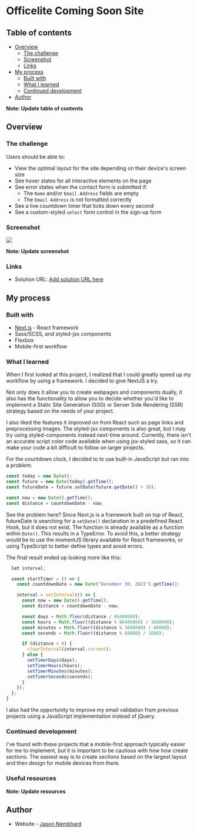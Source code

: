 # Officelite Coming Soon Site

## Table of contents

- [Overview](#overview)
  - [The challenge](#the-challenge)
  - [Screenshot](#screenshot)
  - [Links](#links)
- [My process](#my-process)
  - [Built with](#built-with)
  - [What I learned](#what-i-learned)
  - [Continued development](#continued-development)
- [Author](#author)

**Note: Update table of contents**

## Overview

### The challenge

Users should be able to:

- View the optimal layout for the site depending on their device's screen size
- See hover states for all interactive elements on the page
- See error states when the contact form is submitted if:
  - The `Name` and/or `Email Address` fields are empty
  - The `Email Address` is not formatted correctly
- See a live countdown timer that ticks down every second
- See a custom-styled `select` form control in the sign-up form

### Screenshot

![](./screenshot.jpg)

**Note: Update screenshot**

### Links

- Solution URL: [Add solution URL here](https://your-solution-url.com)

## My process

### Built with

- [Next.js](https://nextjs.org/) - React framework
- Sass/SCSS, and styled-jsx components
- Flexbox
- Mobile-first workflow

### What I learned

When I first looked at this project, I realized that I could greatly speed up my workflow by using a framework. I decided to give NextJS a try.

Not only does it allow you to create webpages and components dually, it also has the functionality to allow you to decide whether you'd like to implement a Static Site Generation (SSG) or Server Side Rendering (SSR) strategy based on the needs of your project.

I also liked the features it improved on from React such as page links and preprocessing Images. The styled-jsx components is also great, but I may try using styled-components instead next-time around. Currently, there isn't an accurate script color code available when using jsx-styled sass, so it can make your code a bit difficult to follow on larger projects.

For the countdown clock, I decided to to use built-in JavaScript but ran into a problem:

```js
const today = new Date();
const future = new Date(today).getTime();
const futureDate = future.setDate(future.getDate() + 30);

const now = new Date().getTime();
const distance = countdownDate - now;
```

See the problem here? Since Next.js is a framework built on top of React, futureDate is searching for a `setDate()` declaration in a predefined React Hook, but it does not exist. The function is already available as a function within `Date()`. This results in a TypeError. To avoid this, a better strategy would be to use the momentJS library available for React frameworks, or using TypeScript to better define types and avoid errors.

The final result ended up looking more like this:

```js
  let interval;

  const startTimer = () => {
    const countdownDate = new Date("December 30, 2021").getTime();

    interval = setInterval(() => {
      const now = new Date().getTime();
      const distance = countdownDate - now;

      const days = Math.floor(distance / 86400000);
      const hours = Math.floor((distance % 86400000) / 3600000);
      const minutes = Math.floor((distance % 3600000) / 60000);
      const seconds = Math.floor((distance % 60000) / 1000);

      if (distance < 0) {
        clearInterval(interval.current);
      } else {
        setTimerDays(days);
        setTimerHours(hours);
        setTimerMinutes(minutes);
        setTimerSeconds(seconds);
      }
    });
  };
}
```

I also had the opportunity to improve my email validation from previous projects using a JavaScript implementation instead of jQuery.

### Continued development

I've found with these projects that a mobile-first approach typically easier for me to implement, but it is important to be cautious with how how create sections. The easiest way is to create sections based on the largest layout and then design for mobile devices from there.

### Useful resources

**Note: Update resources**

## Author

- Website - [Jason Nembhard](https://www.jasonnembhard.com)
